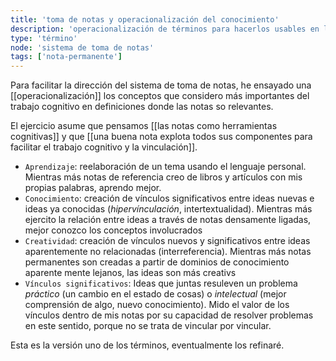 ```yaml
---
title: 'toma de notas y operacionalización del conocimiento'
description: 'operacionalización de términos para hacerlos usables en la práctica de la toma de notas'
type: 'término'
node: 'sistema de toma de notas'
tags: ['nota-permanente']
---
```


Para facilitar la dirección del sistema de toma de notas, he ensayado una [[operacionalización]] los conceptos que considero más importantes del trabajo cognitivo en definiciones donde las notas so relevantes.

El ejercicio asume que pensamos [[las notas como herramientas cognitivas]] y que [[una buena nota explota todos sus componentes para facilitar el trabajo cognitivo y la vinculación]]. 

- `Aprendizaje`: reelaboración de un tema usando el lenguaje personal. Mientras más notas de referencia creo de libros y artículos con mis propias palabras, aprendo mejor.
- `Conocimiento`: creación de vínculos significativos entre ideas nuevas e ideas ya conocidas (*hipervínculación*, intertextualidad). Mientras más ejercito la relación entre ideas a través de notas densamente ligadas, mejor conozco los conceptos involucrados
- `Creatividad`: creación de vínculos nuevos y significativos entre ideas aparentemente no relacionadas (interreferencia). Mientras más notas permanentes son creadas a partir de dominios de conocimiento aparente mente lejanos, las ideas son más creativs
- `Vínculos significativos`: Ideas que juntas resuleven un problema *práctico* (un cambio en el estado de cosas) o *intelectual* (mejor comprensión de algo, nuevo conocimiento). Mido el valor de los vínculos dentro de mis notas por su capacidad de resolver problemas en este sentido, porque no se trata de vincular por vincular.

Esta es la versión uno de los términos, eventualmente los refinaré.